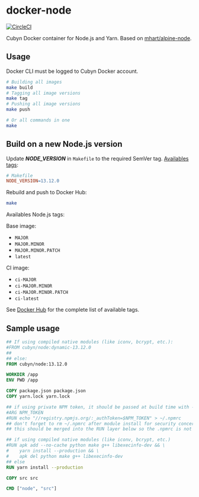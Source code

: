 # docker-node

[![CircleCI](https://circleci.com/gh/cubyn/docker-node/tree/master.svg?style=svg)](https://circleci.com/gh/cubyn/docker-node/tree/master)

Cubyn Docker container for Node.js and Yarn.
Based on [mhart/alpine-node](https://github.com/mhart/alpine-node).

## Usage

Docker CLI must be logged to Cubyn Docker account.

```sh
# Building all images
make build
# Tagging all image versions
make tag
# Pushing all image versions
make push

# Or all commands in one
make
```

## Build on a new Node.js version

Update ***NODE_VERSION*** in `Makefile` to the required SemVer tag.
[Availables tags](https://hub.docker.com/_/node):

```Makefile
# Makefile
NODE_VERSION=13.12.0
```

Rebuild and push to Docker Hub:

```sh
make
```

Availables Node.js tags:

Base image:

* `MAJOR`
* `MAJOR.MINOR`
* `MAJOR.MINOR.PATCH`
* `latest`

CI image:

* `ci-MAJOR`
* `ci-MAJOR.MINOR`
* `ci-MAJOR.MINOR.PATCH`
* `ci-latest`

See [Docker Hub](https://hub.docker.com/r/cubyn/node/tags/) for the complete list of available tags.

## Sample usage

```dockerfile
## If using compiled native modules (like iconv, bcrypt, etc.):
#FROM cubyn/node:dynamic-13.12.0
##
## else:
FROM cubyn/node:13.12.0

WORKDIR /app
ENV PWD /app

COPY package.json package.json
COPY yarn.lock yarn.lock

## if using private NPM token, it should be passed at build time with --build-args
#ARG NPM_TOKEN
#RUN echo "//registry.npmjs.org/:_authToken=$NPM_TOKEN" > ~/.npmrc
## don't forget to rm ~/.npmrc after module install for security concerns
## this should be merged into the RUN layer below so the .npmrc is not contained in any layer

## if using compiled native modules (like iconv, bcrypt, etc.)
#RUN apk add --no-cache python make g++ libexecinfo-dev && \
#    yarn install --production && \
#    apk del python make g++ libexecinfo-dev
## else
RUN yarn install --production

COPY src src

CMD ["node", "src"]
```
